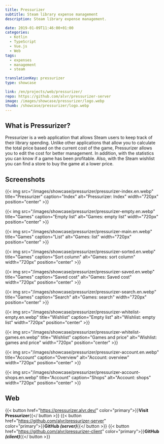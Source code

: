 ```yaml
---
title: Pressurizer
subtitle: Steam library expense management
description: Steam library expense management.

date: 2019-01-09T11:46:00+01:00
categories: 
  - Kotlin
  - TypeScript
  - Vue.js
  - Web
tags: 
  - expenses
  - management
  - steam

translationKey: pressurizer
type: showcase

link: /en/projects/web/pressurizer/
repo: https://github.com/alvr/pressurizer-server
image: /images/showcase/pressurizer/logo.webp
thumb: /showcase/pressurizer/logo.webp
---
```


## What is Pressurizer?

Pressurizer is a web application that allows Steam users to keep track of their library spending. Unlike other applications that allow you to calculate the total price based on the current cost of the game, Pressurizer allows you to edit the cost for better management. In addition, with the statistics you can know if a game has been profitable. Also, with the Steam wishlist you can find a store to buy the game at a lower price.

## Screenshots

{{< img src="/images/showcase/pressurizer/pressurizer-index.en.webp" title="Pressurizer" caption="Index" alt="Pressurizer: Index" width="720px" position="center" >}}

{{< img src="/images/showcase/pressurizer/pressurizer-empty.en.webp" title="Games" caption="Empty list" alt="Games: empty list" width="720px" position="center" >}}

{{< img src="/images/showcase/pressurizer/pressurizer-main.en.webp" title="Games" caption="List" alt="Games: list" width="720px" position="center" >}}

{{< img src="/images/showcase/pressurizer/pressurizer-sorted.en.webp" title="Games" caption="Sort column" alt="Games: sort column" width="720px" position="center" >}}

{{< img src="/images/showcase/pressurizer/pressurizer-saved.en.webp" title="Games" caption="Saved cost" alt="Games: Saved cost" width="720px" position="center" >}}

{{< img src="/images/showcase/pressurizer/pressurizer-search.en.webp" title="Games" caption="Search" alt="Games: search" width="720px" position="center" >}}

{{< img src="/images/showcase/pressurizer/pressurizer-whitelist-empty.en.webp" title="Wishlist" caption="Empty list" alt="Wishlist: empty list" width="720px" position="center" >}}

{{< img src="/images/showcase/pressurizer/pressurizer-whitelist-games.en.webp" title="Wishlist" caption="Games and price" alt="Wishlist: games and price" width="720px" position="center" >}}

{{< img src="/images/showcase/pressurizer/pressurizer-account.en.webp" title="Account" caption="Overview" alt="Account: overview" width="720px" position="center" >}}

{{< img src="/images/showcase/pressurizer/pressurizer-account-shops.en.webp" title="Account" caption="Shops" alt="Account: shops" width="720px" position="center" >}}

## Web

{{< button href="https://pressurizer.alvr.dev/" color="primary">}}**Visit Pressurizer**{{</ button >}}
{{< button href="https://github.com/alvr/pressurizer-server" color="primary">}}**GitHub _(server)_**{{</ button >}}
{{< button href="https://github.com/alvr/pressurizer-client" color="primary">}}**GitHub _(client)_**{{</ button >}}
